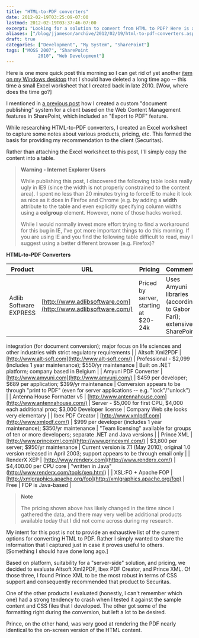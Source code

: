 ```yaml
---
title: "HTML-to-PDF converters"
date: 2012-02-19T03:25:09-07:00
lastmod: 2012-02-19T03:37:46-07:00
excerpt: "Looking for a solution to convert from HTML to PDF? Here is a list of the products I discovered during my research as well as the results of the head-to-head competition."
aliases: ["/blog/jjameson/archive/2012/02/19/html-to-pdf-converters.aspx"]
draft: true
categories: ["Development", "My System", "SharePoint"]
tags: ["MOSS 2007", "SharePoint 
			2010", "Web Development"]
---
```


Here is one more quick post this morning so I can get rid of yet another
[item on my Windows desktop](/blog/jjameson/2012/02/18/stop-putting-shortcuts-on-my-windows-desktop) that I should have deleted a long time ago --
this time a small Excel worksheet that I created back in late 2010. [Wow, where
does the time go?]

I mentioned in
[a previous post](/blog/jjameson/2011/04/13/reusable-content-in-sharepoint-publishing-html-fields-part-3) how I created a custom "document publishing" system for
a client based on the Web Content Management features in SharePoint, which included
an "Export to PDF" feature.

While researching HTML-to-PDF converters, I created an Excel worksheet to
capture some notes about various products, pricing, etc. This formed the basis
for providing my recommendation to the client (Securitas).

Rather than attaching the Excel worksheet to this post, I'll simply copy
the content into a table.

> **Warning - Internet Explorer Users**
>
> While publishing this post, I discovered the following table looks
> really ugly in IE9 (since the width is not properly constrained to the
> content area). I spent no less than 20 minutes trying to force IE to
> make it look as nice as it does in Firefox and Chrome (e.g. by adding
> a **width** attribute to the table and even explicitly
> specifying column widths using a **colgroup** element.
> However, none of those hacks worked.
>
> While I would normally invest more effort trying to find a workaround
> for this bug in IE, I've got more important things to do this morning.
> If you are using IE and you find the following table difficult to read,
> may I suggest using a better
> different browser (e.g. Firefox)?

**HTML-to-PDF Converters**

| Product | URL | Pricing | Comments |
| --- | --- | --- | --- |
| Adlib Software EXPRESS | [http://www.adlibsoftware.com](http://www.adlibsoftware.com/) | Priced by server, starting at $20-24k | Uses Amyuni libraries (according to Gabor Fari); extensive SharePoint
integration (for document conversion); major focus on life sciences
and other industries with strict regulatory requirements |
| Altsoft Xml2PDF | [http://www.alt-soft.com](http://www.alt-soft.com/) | Professional - $2,099 (includes 1 year maintenance); $550/yr maintenance | Built on .NET platform; company based in Belgium |
| Amyuni PDF Converter | [http://www.amyuni.com](http://www.amyuni.com/) | $459 per developer; $689 per application; $399/yr maintenance | Conversion appears to be through "print to PDF" (even for server
applications -- e.g. "lock"/"unlock") |
| Antenna House Formatter v5 | [http://www.antennahouse.com](http://www.antennahouse.com/) | Server - $5,000 for first CPU, $4,000 each additional proc; $3,000
Developer license | Company Web site looks very elementary |
| Ibex PDF Creator | [http://www.xmlpdf.com](http://www.xmlpdf.com/) | $999 per developer (includes 1 year maintenance); $350/yr maintenance | "Team licensing" available for groups of ten or more developers;
separate .NET and Java versions |
| Prince XML | [http://www.princexml.com](http://www.princexml.com/) | $3,800 per server; $950/yr maintenance | Current version is 7.1 (May 2010); original 1.0 version released
in April 2003; support appears to be through email only |
| RenderX XEP | [http://www.renderx.com](http://www.renderx.com/) | $4,400.00 per CPU core | "written in Java" (http://www.renderx.com/tools/xep.html) |
| XSL:FO + Apache FOP | [http://xmlgraphics.apache.org/fop](http://xmlgraphics.apache.org/fop) | Free | FOP is Java-based |

> **Note**
>
> The pricing shown above has likely changed in the time since I gathered the data, and there may very well be additional products available today that I did not come across during my research.

My intent for this post is not to provide an exhaustive list of the current
options for converting HTML to PDF. Rather I simply wanted to share the information
that I captured just in case it proves useful to others. [Something I should
have done long ago.]

Based on platform, suitability for a "server-side" solution, and pricing,
we decided to evaluate Altsoft Xml2PDF, Ibex PDF Creator, and Prince XML. Of
those three, I found Prince XML to be the most robust in terms of CSS support
and consequently recommended that product to Securitas.

One of the other products I evaluated (honestly, I can't remember which one)
had a strong tendency to crash when I tested it against the sample content and
CSS files that I developed. The other got some of the formatting right during
the conversion, but left a lot to be desired.

Prince, on the other hand, was very good at rendering the PDF nearly identical
to the on-screen version of the HTML content.

